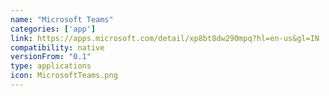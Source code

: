 ```yaml
---
name: "Microsoft Teams"
categories: ['app']
link: https://apps.microsoft.com/detail/xp8bt8dw290mpq?hl=en-us&gl=IN
compatibility: native
versionFrom: "0.1"
type: applications
icon: MicrosoftTeams.png
---
```


